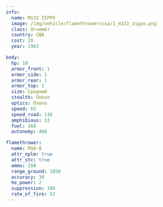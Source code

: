 ```yaml
---
info:
  name: M132 ZIPPO
  image: /img/vehicle/flamethrower/usa/1_m132_zippo.png
  class: Огнемёт
  country: США
  cost: 20
  year: 1963

body:
  hp: 10
  armor_front: 1
  armor_side: 1
  armor_rear: 1
  armor_top: 1
  size: Средний
  stealth: Плохо
  optics: Плохо
  speed: 65
  speed_road: 110
  amphibious: 33
  fuel: 360
  autonomy: 480

flamethrower:
  name: M10-8
  attr_nplm: true
  attr_stc: true
  ammo: 200
  range_ground: 1050
  accuracy: 30
  he_power: 2
  suppression: 100
  rate_of_fire: 52
---
```

